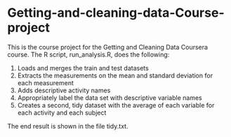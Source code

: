 # Getting-and-cleaning-data-Course-project

This is the course project for the Getting and Cleaning Data Coursera course. The R script, run_analysis.R, does the following:

1. Loads and merges the train and test datasets
2. Extracts the measurements on the mean and standard deviation for each measurement
3. Adds descriptive activity names
4. Appropriately label the data set with descriptive variable names
5. Creates a second, tidy dataset with the average of each variable for each activity and each subject

The end result is shown in the file tidy.txt.
